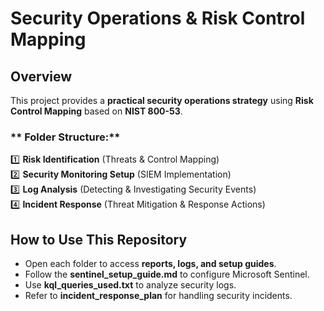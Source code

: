 # Security Operations & Risk Control Mapping 

## Overview  
This project provides a **practical security operations strategy** using **Risk Control Mapping** based on **NIST 800-53**.  

### ** Folder Structure:**  
1️⃣ **Risk Identification** (Threats & Control Mapping)  
2️⃣ **Security Monitoring Setup** (SIEM Implementation)  
3️⃣ **Log Analysis** (Detecting & Investigating Security Events)  
4️⃣ **Incident Response** (Threat Mitigation & Response Actions)  


##  How to Use This Repository  
-  Open each folder to access **reports, logs, and setup guides**.  
-  Follow the **sentinel_setup_guide.md** to configure Microsoft Sentinel.  
-  Use **kql_queries_used.txt** to analyze security logs.  
-  Refer to **incident_response_plan** for handling security incidents.  


